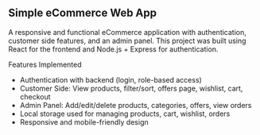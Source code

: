 ## Simple eCommerce Web App

A responsive and functional eCommerce application with authentication, customer side features, and an admin panel. This project was built using React for the frontend and Node.js + Express for authentication.

Features Implemented
- Authentication with backend (login, role-based access)
- Customer Side: View products, filter/sort, offers page, wishlist, cart, checkout
- Admin Panel: Add/edit/delete products, categories, offers, view orders
- Local storage used for managing products, cart, wishlist, orders
- Responsive and mobile-friendly design
